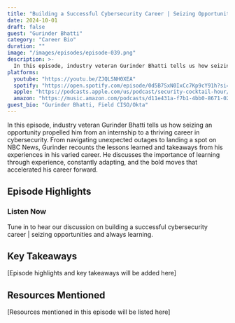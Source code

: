 ```yaml
---
title: "Building a Successful Cybersecurity Career | Seizing Opportunities and Always Learning"
date: 2024-10-01
draft: false
guest: "Gurinder Bhatti"
category: "Career Bio"
duration: ""
image: "/images/episodes/episode-039.png"
description: >-
  In this episode, industry veteran Gurinder Bhatti tells us how seizing an opportunity propelled him from an internship to a thriving career in cybersecurity.   From navigating unexpected outages to landing a spot on NBC News, Gurinder recounts the lessons learned and takeaways from his experiences in his varied career. He discusses the importance of learning through experience, constantly adapting, and the bold moves that accelerated his career forward.
platforms:
  youtube: "https://youtu.be/ZJQLSNH0XEA"
  spotify: "https://open.spotify.com/episode/0d5B7SxN0IxCc7Kp9cY91h?si=96f848667a4c4e9b"
  apple: "https://podcasts.apple.com/us/podcast/security-cocktail-hour/id1679376200?i=1000671425138"
  amazon: "https://music.amazon.com/podcasts/d11e431a-f7b1-4bb0-8671-024afce9ade6/security-cocktail-hour"
guest_bio: "Gurinder Bhatti, Field CISO/Okta"
---
```


In this episode, industry veteran Gurinder Bhatti tells us how seizing an opportunity propelled him from an internship to a thriving career in cybersecurity.   From navigating unexpected outages to landing a spot on NBC News, Gurinder recounts the lessons learned and takeaways from his experiences in his varied career. He discusses the importance of learning through experience, constantly adapting, and the bold moves that accelerated his career forward.

## Episode Highlights

### Listen Now

Tune in to hear our discussion on building a successful cybersecurity career | seizing opportunities and always learning.

## Key Takeaways

[Episode highlights and key takeaways will be added here]

## Resources Mentioned

[Resources mentioned in this episode will be listed here]




